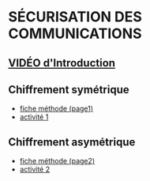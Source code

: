 # SÉCURISATION DES COMMUNICATIONS 

## [VIDÉO d'Introduction](https://youtu.be/V9bTy0gbXIQ?list=PLOapGKeH_KhFBC39ltMDhkEx1aI3hlwSK&t=111)

## Chiffrement symétrique
* [fiche méthode (page1)](https://github.com/thfruchart/tnsi-2020/blob/master/Architecture/S%C3%A9curisation/Fiche%20m%C3%A9thode%20chiffrement.pdf)
* [activité 1](https://github.com/thfruchart/tnsi-2020/blob/master/Architecture/S%C3%A9curisation/Activit%C3%A9-Chiffrement-SYMETRIQUE.pdf)


## Chiffrement asymétrique
* [fiche méthode (page2)](https://github.com/thfruchart/tnsi-2020/blob/master/Architecture/S%C3%A9curisation/Fiche%20m%C3%A9thode%20chiffrement.pdf)
* [activité 2](https://github.com/thfruchart/tnsi-2020/blob/master/Architecture/S%C3%A9curisation/Activit%C3%A9-Chiffrement-ASYMETRIQUE.pdf)
